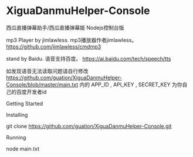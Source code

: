 # XiguaDanmuHelper-Console
西瓜直播弹幕助手/西瓜直播弹幕姬 Nodejs控制台版

mp3 Player by jimlawless. mp3播放器作者jimlawless。 https://github.com/jimlawless/cmdmp3

stand by Baidu. 语音支持百度。 https://ai.baidu.com/tech/speech/tts

如发现语音无法读取问题请自行修改 https://github.com/guation/XiguaDanmuHelper-Console/blob/master/main.txt 内的 APP_ID , API_KEY , SECRET_KEY 为你自己的百度开发者id

Getting Started

Installing 

git clone https://github.com/guation/XiguaDanmuHelper-Console.git

Running

node main.txt
